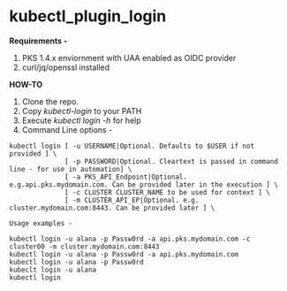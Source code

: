 # kubectl_plugin_login

**Requirements -**

1. PKS 1.4.x enviornment with UAA enabled as OIDC provider
2. curl/jq/openssl installed 

**HOW-TO**

1. Clone the repo.
2. Copy *kubectl-login* to your PATH
3. Execute *kubectl login -h* for help
4. Command Line options - 
```
kubectl login [ -u USERNAME|Optional. Defaults to $USER if not provided ] \
              [ -p PASSWORD|Optional. Cleartext is passed in command line - for use in automation] \
              [ -a PKS_API_Endpoint|Optional. e.g.api.pks.mydomain.com. Can be provided later in the execution ] \
              [ -c CLUSTER CLUSTER_NAME to be used for context ] \
              [ -m CLUSTER_API_EP|Optional. e.g. cluster.mydomain.com:8443. Can be provided later ] \
              
Usage examples - 

kubectl login -u alana -p Passw0rd -a api.pks.mydomain.com -c cluster00 -m cluster.mydomain.com:8443
kubectl login -u alana -p Passw0rd -a api.pks.mydomain.com 
kubectl login -u alana -p Passw0rd 
kubeclt login -u alana
kubectl login


```
